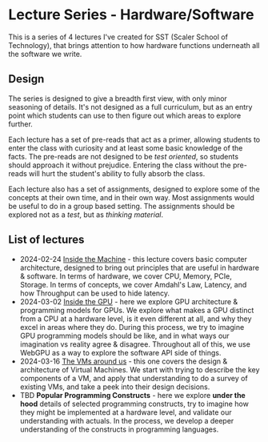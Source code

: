 # Lecture Series - Hardware/Software
This is a series of 4 lectures I've created for SST (Scaler School of Technology), that brings attention to how hardware functions underneath all the software we write.

## Design
The series is designed to give a breadth first view, with only minor seasoning of details. It's not designed as a full curriculum, but as an entry point which students can use to then figure out which areas to explore further.

Each lecture has a set of pre-reads that act as a primer, allowing students to enter the class with curiosity and at least some basic knowledge of the facts. The pre-reads are not designed to be _test oriented_, so students should approach it without prejudice. Entering the class without the pre-reads will hurt the student's ability to fully absorb the class.

Each lecture also has a set of assignments, designed to explore some of the concepts at their own time, and in their own way. Most assignments would be useful to do in a group based setting. The assignments should be explored not as a _test_, but as _thinking material_.

## List of lectures
* 2024-02-24 [Inside the Machine](lecture-1-inside-the-machine) - this lecture covers basic computer architecture, designed to bring out principles that are useful in hardware & software. In terms of hardware, we cover CPU, Memory, PCIe, Storage. In terms of concepts, we cover Amdahl's Law, Latency, and how Throughput can be used to hide latency.
* 2024-03-02 [Inside the GPU](lecture-2-inside-the-gpu) - here we explore GPU architecture & programming models for GPUs. We explore what makes a GPU distinct from a CPU at a hardware level, is it even different at all, and why they excel in areas where they do. During this process, we try to imagine GPU programming models should be like, and in what ways our imagination vs reality agree & disagree. Throughout all of this, we use WebGPU as a way to explore the software API side of things.
* 2024-03-16 [The VMs around us](lecture-3-the-vms-around-us) - this one covers the design & architecture of Virtual Machines. We start with trying to describe the key components of a VM, and apply that understanding to do a survey of existing VMs, and take a peek into their design decisions.
* TBD **Popular Programming Constructs** - here we explore __under the hood__ details of selected programming constructs, try to imagine how they might be implemented at a hardware level, and validate our understanding with actuals. In the process, we develop a deeper understanding of the constructs in programming languages.

